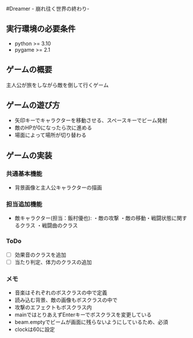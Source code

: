#Dreamer - 崩れ往く世界の終わり-

## 実行環境の必要条件
* python >= 3.10
* pygame >= 2.1

## ゲームの概要
主人公が旅をしながら敵を倒して行くゲーム

## ゲームの遊び方
* 矢印キーでキャラクターを移動させる、スペースキーでビーム発射
* 敵のHPが0になったら次に進める
* 場面によって場所が切り替わる

## ゲームの実装
### 共通基本機能
* 背景画像と主人公キャラクターの描画

### 担当追加機能
* 敵キャラクター(担当：飯村優也):
・敵の攻撃
・敵の移動・戦闘状態に関するクラス
・戦闘曲のクラス

### ToDo
- [ ] 効果音のクラスを追加
- [ ] 当たり判定、体力のクラスの追加

### メモ
* 音楽はそれぞれのボスクラスの中で定義
* 読み込む背景、敵の画像もボスクラスの中で
* 攻撃のエフェクトもボスクラス内
* mainではとりあえずEnterキーでボスクラスを変更している
* beam.emptyでビームが画面に残らないようにしているため、必須
* clockは60に設定